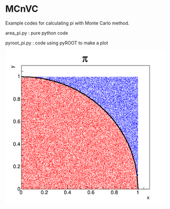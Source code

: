 # MCnVC

Example codes for calculating pi with Monte Carlo method.

area_pi.py : pure python code

pyroot_pi.py : code using pyROOT to make a plot

![alt tag](https://github.com/yuanchao/MCnVC/blob/master/pi.png)
